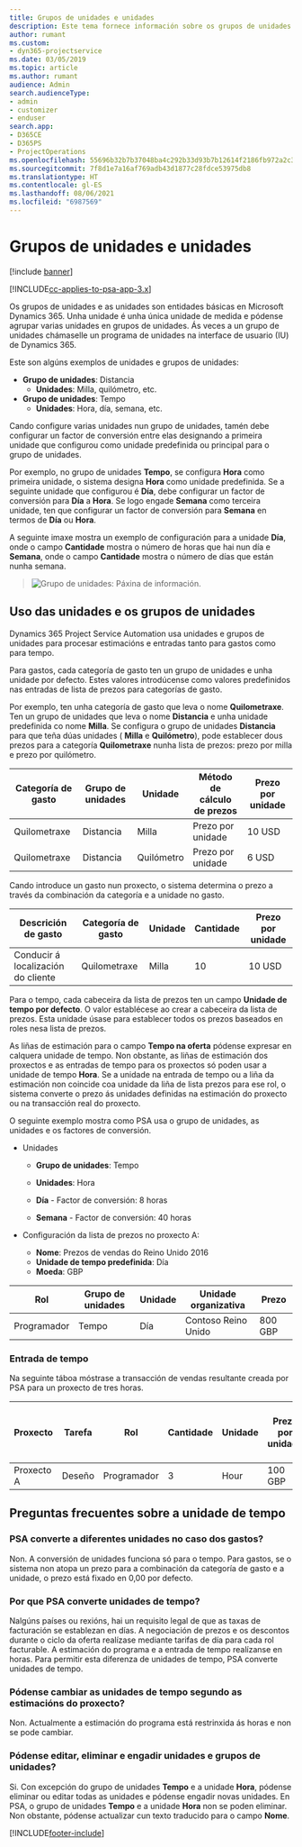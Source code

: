 ```yaml
---
title: Grupos de unidades e unidades
description: Este tema fornece información sobre os grupos de unidades e as unidades.
author: rumant
ms.custom:
- dyn365-projectservice
ms.date: 03/05/2019
ms.topic: article
ms.author: rumant
audience: Admin
search.audienceType:
- admin
- customizer
- enduser
search.app:
- D365CE
- D365PS
- ProjectOperations
ms.openlocfilehash: 55696b32b7b37048ba4c292b33d93b7b12614f2186fb972a2c3f3732e5512c82
ms.sourcegitcommit: 7f8d1e7a16af769adb43d1877c28fdce53975db8
ms.translationtype: HT
ms.contentlocale: gl-ES
ms.lasthandoff: 08/06/2021
ms.locfileid: "6987569"
---
```

# <a name="unit-groups-and-units"></a>Grupos de unidades e unidades

[!include [banner](../includes/psa-now-project-operations.md)]

[!INCLUDE[cc-applies-to-psa-app-3.x](../includes/cc-applies-to-psa-app-3x.md)]

Os grupos de unidades e as unidades son entidades básicas en Microsoft Dynamics 365. Unha unidade é unha única unidade de medida e pódense agrupar varias unidades en grupos de unidades. Ás veces a un grupo de unidades chámaselle un programa de unidades na interface de usuario (IU) de Dynamics 365. 

Este son algúns exemplos de unidades e grupos de unidades:
 
- **Grupo de unidades**: Distancia 
    - **Unidades**: Milla, quilómetro, etc.
- **Grupo de unidades**: Tempo
    - **Unidades**: Hora, día, semana, etc. 

Cando configure varias unidades nun grupo de unidades, tamén debe configurar un factor de conversión entre elas designando a primeira unidade que configurou como unidade predefinida ou principal para o grupo de unidades. 

Por exemplo, no grupo de unidades **Tempo**, se configura **Hora** como primeira unidade, o sistema designa **Hora** como unidade predefinida. Se a seguinte unidade que configurou é **Día**, debe configurar un factor de conversión para **Día** a **Hora**. Se logo engade **Semana** como terceira unidade, ten que configurar un factor de conversión para **Semana** en termos de **Día** ou **Hora**. 

A seguinte imaxe mostra un exemplo de configuración para a unidade **Día**, onde o campo **Cantidade** mostra o número de horas que hai nun día e **Semana**, onde o campo **Cantidade** mostra o número de días que están nunha semana.

> ![Grupo de unidades: Páxina de información.](media/advanced-2.png)

## <a name="using-units-and-unit-groups"></a>Uso das unidades e os grupos de unidades

Dynamics 365 Project Service Automation usa unidades e grupos de unidades para procesar estimacións e entradas tanto para gastos como para tempo. 

Para gastos, cada categoría de gasto ten un grupo de unidades e unha unidade por defecto. Estes valores introdúcense como valores predefinidos nas entradas de lista de prezos para categorías de gasto. 

Por exemplo, ten unha categoría de gasto que leva o nome **Quilometraxe**. Ten un grupo de unidades que leva o nome **Distancia** e unha unidade predefinida co nome **Milla**. Se configura o grupo de unidades **Distancia** para que teña dúas unidades ( **Milla** e **Quilómetro**), pode establecer dous prezos para a categoría **Quilometraxe** nunha lista de prezos: prezo por milla e prezo por quilómetro.

| Categoría de gasto  | Grupo de unidades  | Unidade      | Método de cálculo de prezos  | Prezo por unidade  |
|-------------------|---------------|-----------|-------------------|-------------------|
| Quilometraxe           | Distancia      | Milla      | Prezo por unidade    | 10 USD            |
| Quilometraxe           | Distancia      | Quilómetro | Prezo por unidade    |  6 USD            |

Cando introduce un gasto nun proxecto, o sistema determina o prezo a través da combinación da categoría e a unidade no gasto. 

| Descrición de gasto        | Categoría de gasto  | Unidade  | Cantidade  | Prezo por unidade   |
|----------------------------|---------------------|-------|-----------|----------------|
| Conducir á localización do cliente | Quilometraxe             | Milla  | 10        | 10 USD         |

Para o tempo, cada cabeceira da lista de prezos ten un campo **Unidade de tempo por defecto**. O valor establécese ao crear a cabeceira da lista de prezos. Esta unidade úsase para establecer todos os prezos baseados en roles nesa lista de prezos.

As liñas de estimación para o campo **Tempo na oferta** pódense expresar en calquera unidade de tempo. Non obstante, as liñas de estimación dos proxectos e as entradas de tempo para os proxectos só poden usar a unidade de tempo **Hora**. Se a unidade na entrada de tempo ou a liña da estimación non coincide coa unidade da liña de lista prezos para ese rol, o sistema converte o prezo ás unidades definidas na estimación do proxecto ou na transacción real do proxecto.

O seguinte exemplo mostra como PSA usa o grupo de unidades, as unidades e os factores de conversión.
- Unidades

   - **Grupo de unidades**: Tempo 
   - **Unidades**: Hora 
    
    - **Día** - Factor de conversión: 8 horas       
    - **Semana** - Factor de conversión: 40 horas  
        
- Configuración da lista de prezos no proxecto A:

    - **Nome**: Prezos de vendas do Reino Unido 2016 
    - **Unidade de tempo predefinida**: Día 
    - **Moeda**: GBP

| Rol      | Grupo de unidades | Unidade | Unidade organizativa | Prezo   |
|-----------|------------|------|---------------------|---------|
| Programador | Tempo       | Día  | Contoso Reino Unido          | 800 GBP |

### <a name="time-entry"></a>Entrada de tempo

Na seguinte táboa móstrase a transacción de vendas resultante creada por PSA para un proxecto de tres horas.


| Proxecto   | Tarefa    | Rol      | Cantidade | Unidade  | Prezo por unidade | Importe de vendas sen facturar |
|-----------|---------|-----------|----------|-------|------------|-----------------------|
| Proxecto A | Deseño  | Programador | 3        | Hour  | 100 GBP    | 300 GBP               |

## <a name="time-unit-faq"></a>Preguntas frecuentes sobre a unidade de tempo

### <a name="does-psa-convert-to-different-units-in-the-case-of-expenses"></a>PSA converte a diferentes unidades no caso dos gastos?
Non. A conversión de unidades funciona só para o tempo. Para gastos, se o sistema non atopa un prezo para a combinación da categoría de gasto e a unidade, o prezo está fixado en 0,00 por defecto.

### <a name="why-does-psa-convert-time-units"></a>Por que PSA converte unidades de tempo?
Nalgúns países ou rexións, hai un requisito legal de que as taxas de facturación se establezan en días. A negociación de prezos e os descontos durante o ciclo da oferta realízase mediante tarifas de día para cada rol facturable. A estimación do programa e a entrada de tempo realízanse en horas. Para permitir esta diferenza de unidades de tempo, PSA converte unidades de tempo.

### <a name="can-time-units-be-changed-on-project-estimates"></a>Pódense cambiar as unidades de tempo segundo as estimacións do proxecto?
Non. Actualmente a estimación do programa está restrinxida ás horas e non se pode cambiar.

### <a name="can-units-and-unit-groups-be-edited-deleted-and-added"></a>Pódense editar, eliminar e engadir unidades e grupos de unidades?
Si. Con excepción do grupo de unidades **Tempo** e a unidade **Hora**, pódense eliminar ou editar todas as unidades e pódense engadir novas unidades. En PSA, o grupo de unidades **Tempo** e a unidade **Hora** non se poden eliminar. Non obstante, pódense actualizar cun texto traducido para o campo **Nome**.


[!INCLUDE[footer-include](../includes/footer-banner.md)]